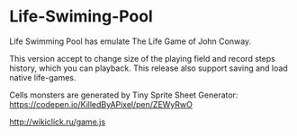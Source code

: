 # Life-Swiming-Pool
Life Swimming Pool has emulate The Life Game of John Conway.

This version accept to change size of the playing field and record steps history, which you can playback. This release also support saving and load native life-games.

Cells monsters are generated by Tiny Sprite Sheet Generator: https://codepen.io/KilledByAPixel/pen/ZEWyRwO

http://wikiclick.ru/game.js

